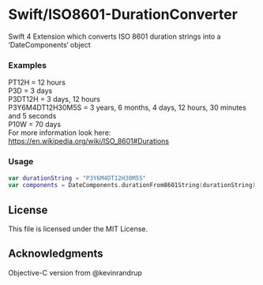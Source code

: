 # Swift/ISO8601-DurationConverter
Swift 4 Extension which converts ISO 8601 duration strings into a ‘DateComponents‘ object


### Examples
PT12H = 12 hours <br>
P3D = 3 days <br>
P3DT12H = 3 days, 12 hours <br>
P3Y6M4DT12H30M5S = 3 years, 6 months, 4 days, 12 hours, 30 minutes and 5 seconds <br>
P10W = 70 days <br>
For more information look here: https://en.wikipedia.org/wiki/ISO_8601#Durations

### Usage
```swift
var durationString = "P3Y6M4DT12H30M5S"
var components = DateComponents.durationFrom8601String(durationString)
```
## License
This file is licensed under the MIT License.

## Acknowledgments
Objective-C version from @kevinrandrup
